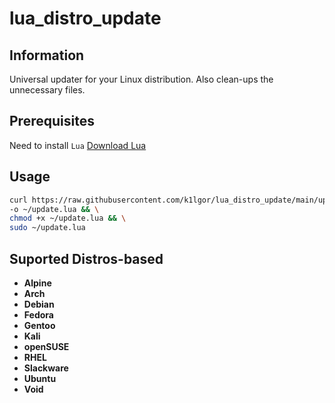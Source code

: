# lua_distro_update

## Information

Universal updater for your Linux distribution.
Also clean-ups the unnecessary files.

## Prerequisites

Need to install `Lua`
[Download Lua](https://www.lua.org/download.html)

## Usage

```bash
curl https://raw.githubusercontent.com/k1lgor/lua_distro_update/main/update.lua \
-o ~/update.lua && \
chmod +x ~/update.lua && \
sudo ~/update.lua
```

## Suported Distros-based

- **Alpine**
- **Arch**
- **Debian**
- **Fedora**
- **Gentoo**
- **Kali**
- **openSUSE**
- **RHEL**
- **Slackware**
- **Ubuntu**
- **Void**
